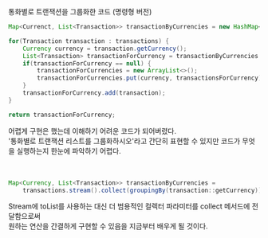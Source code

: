 
통화별로 트랜잭션을 그룹화한 코드 (명령형 버전)
```java
Map<Currenct, List<Transaction>> transactionByCurrencies = new HashMap<>();

for(Transaction transaction : transactions) {
    Currency currency = transaction.getCurrency();
    List<Transaction> transactionForCurrency = transactionByCurrencies.get(currency);
    if(transactionForCurrency == null) {
        transactionForCurrencies = new ArrayList<>();
        transactionForCurrencies.put(currency, transactionsForCurrency);
    }
    transactionForCurrency.add(transaction);
}

return transactionForCurrency;
```
어렵게 구현은 했는데 이해하기 어려운 코드가 되어버렸다. <br>
'통화별로 트랜잭션 리스트를 그룹화하시오'라고 간단히 표현할 수 있지만 코드가 무엇을 실행하는지 한눈에 파악하기 어렵다. <br>
<br><br>

```java
Map<Currency, List<Transaction>> transactionByCurrencies =
    transactions.stream().collect(groupingBy(transaction::getCurrency));
```

Stream에 toList를 사용하는 대신 더 범용적인 컬렉터 파라미터를 collect 메서드에 전달함으로써   
원하는 연산을 간결하게 구현할 수 있음을 지금부터 배우게 될 것이다.   
<br>
